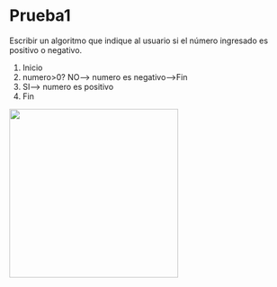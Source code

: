 # Prueba1

Escribir un algoritmo que indique al usuario si el número ingresado es positivo o negativo.

1. Inicio
2. numero>0? NO--> numero es negativo-->Fin
3. SI--> numero es positivo
4. Fin


<img src="http://i65.tinypic.com/16kw3r.jpg" width="300">